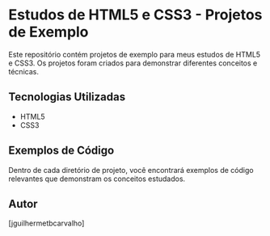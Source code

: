 # Estudos de HTML5 e CSS3 - Projetos de Exemplo

Este repositório contém projetos de exemplo para meus estudos de HTML5 e CSS3. Os projetos foram criados para demonstrar diferentes conceitos e técnicas.

## Tecnologias Utilizadas

- HTML5
- CSS3

## Exemplos de Código

Dentro de cada diretório de projeto, você encontrará exemplos de código relevantes que demonstram os conceitos estudados.

## Autor

[jguilhermetbcarvalho]

